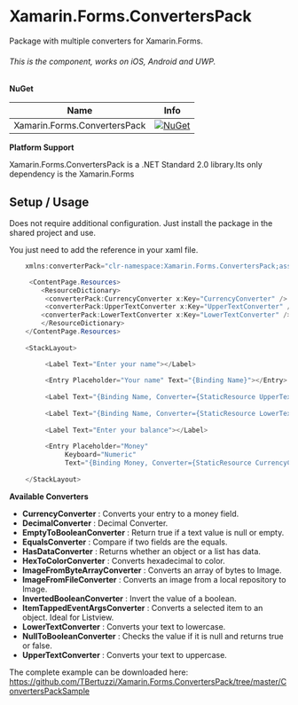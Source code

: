 # Xamarin.Forms.ConvertersPack

Package with multiple converters for Xamarin.Forms.
 
###### This is the component, works on iOS, Android and UWP.

**NuGet**

|Name|Info|
| ------------------- | :------------------: |
|Xamarin.Forms.ConvertersPack|[![NuGet](https://buildstats.info/nuget/Xamarin.Forms.ConvertersPack)](https://www.nuget.org/packages/Xamarin.Forms.ConvertersPack/)|

**Platform Support**

Xamarin.Forms.ConvertersPack is a .NET Standard 2.0 library.Its only dependency is the Xamarin.Forms

## Setup / Usage

Does not require additional configuration. Just install the package in the shared project and use.

You just need to add the reference in your xaml file.

```csharp
    xmlns:converterPack="clr-namespace:Xamarin.Forms.ConvertersPack;assembly=Xamarin.Forms.ConvertersPack"
```

```csharp
     <ContentPage.Resources>
        <ResourceDictionary>
         <converterPack:CurrencyConverter x:Key="CurrencyConverter" />
         <converterPack:UpperTextConverter x:Key="UpperTextConverter" />
        <converterPack:LowerTextConverter x:Key="LowerTextConverter" />
        </ResourceDictionary>
    </ContentPage.Resources>
    
    <StackLayout>

         <Label Text="Enter your name"></Label>
        
         <Entry Placeholder="Your name" Text="{Binding Name}"></Entry>
        
         <Label Text="{Binding Name, Converter={StaticResource UpperTextConverter}}"></Label>
        
         <Label Text="{Binding Name, Converter={StaticResource LowerTextConverter}}"></Label>
        
         <Label Text="Enter your balance"></Label>
        
         <Entry Placeholder="Money" 
              Keyboard="Numeric" 
              Text="{Binding Money, Converter={StaticResource CurrencyConverter}}"></Entry>
        
    </StackLayout>

```

**Available Converters**

* **CurrencyConverter** : Converts your entry to a money field.
* **DecimalConverter** : Decimal Converter.
* **EmptyToBooleanConverter** : Return true if a text value is null or empty.
* **EqualsConverter** : Compare if two fields are the equals.
* **HasDataConverter** : Returns whether an object or a list has data.
* **HexToColorConverter** : Converts hexadecimal to color.
* **ImageFromByteArrayConverter** : Converts an array of bytes to Image.
* **ImageFromFileConverter** : Converts an image from a local repository to Image.
* **InvertedBooleanConverter** : Invert the value of a boolean.
* **ItemTappedEventArgsConverter** : Converts a selected item to an object. Ideal for Listview.
* **LowerTextConverter** : Converts your text to lowercase.
* **NullToBooleanConverter** : Checks the value if it is null and returns true or false.
* **UpperTextConverter** : Converts your text to uppercase.


The complete example can be downloaded here: https://github.com/TBertuzzi/Xamarin.Forms.ConvertersPack/tree/master/ConvertersPackSample

